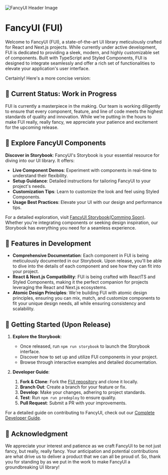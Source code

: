 ![FancyUI Header Image](https://tobitry.de/bilder/fui/header.jpg)

# FancyUI (FUI)

Welcome to FancyUI (FUI), a state-of-the-art UI library meticulously crafted for React and Next.js projects. While currently under active development, FUI is dedicated to providing a sleek, modern, and highly customizable set of components. Built with TypeScript and Styled Components, FUI is designed to integrate seamlessly and offer a rich set of functionalities to elevate your application's user interface.

Certainly! Here's a more concise version: 

## 🚧 Current Status: Work in Progress

FUI is currently a masterpiece in the making. Our team is working diligently to ensure that every component, feature, and line of code meets the highest standards of quality and innovation. While we're putting in the hours to make FUI really, really fancy, we appreciate your patience and excitement for the upcoming release.

## 📘 Explore FancyUI Components

**Discover in Storybook**: FancyUI's Storybook is your essential resource for diving into our UI library. It offers:

- **Live Component Demos**: Experiment with components in real-time to understand their flexibility.
- **Setup Guidance**: Detailed instructions for tailoring FancyUI to your project's needs.
- **Customization Tips**: Learn to customize the look and feel using Styled Components.
- **Usage Best Practices**: Elevate your UI with our design and performance tips.

For a detailed exploration, visit [FancyUI Storybook(Comming Soon)](https://fancyui.net). Whether you're integrating components or seeking design inspiration, our Storybook has everything you need for a seamless experience.

## 🎨 Features in Development

- **Comprehensive Documentation**: Each component in FUI is being meticulously documented in our Storybook. Upon release, you'll be able to dive into the details of each component and see how they can fit into your project.
- **React & Next.js Compatibility**: FUI is being crafted with ReactTS and Styled Components, making it the perfect companion for projects leveraging the React and Next.js ecosystems.
- **Atomic Design Principles**: We're building FUI with atomic design principles, ensuring you can mix, match, and customize components to fit your unique design needs, all while ensuring consistency and scalability.

## 🚀 Getting Started (Upon Release)

1. **Explore the Storybook**:

   - Once released, run `npm run storybook` to launch the Storybook interface.
   - Discover how to set up and utilize FUI components in your project.
   - Browse through interactive examples and detailed documentation.

2. **Developer Guide**:
   1. **Fork & Clone**: Fork the [FUI repository](https://github.com/TobiTRy/FUI-FancyUI) and clone it locally.
   2. **Branch Out**: Create a branch for your feature or fix.
   3. **Develop**: Make your changes, adhering to project standards.
   4. **Test**: Run `npm run predeploy` to ensure quality.
   5. **Pull Request**: Submit a PR with your improvements.

For a detailed guide on contributing to FancyUI, check out our [Complete Developer Guide](https://github.com/TobiTRy/FUI-FancyUI/blob/develop/src/stories/contributioners/developer-guide.mdx).

## 🙏 Acknowledgment

We appreciate your interest and patience as we craft FancyUI to be not just fancy, but really, really fancy. Your anticipation and potential contributions are what drive us to deliver a product that we can all be proud of. So, thank you for standing by as we put in the work to make FancyUI a groundbreaking UI library!
